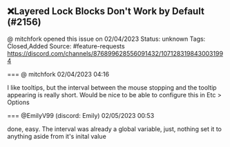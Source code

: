 ## ❌Layered Lock Blocks Don't Work by Default (#2156)
@ mitchfork opened this issue on 02/04/2023
Status: unknown
Tags: Closed,Added
Source: #feature-requests https://discord.com/channels/876899628556091432/1071283198430031994


=== @ mitchfork 02/04/2023 04:16

I like tooltips, but the interval between the mouse stopping and the tooltip appearing is really short. Would be nice to be able to configure this in Etc > Options

=== @EmilyV99 (discord: Emily) 02/05/2023 00:53

done, easy.
The interval was already a global variable, just, nothing set it to anything aside from it's inital value
